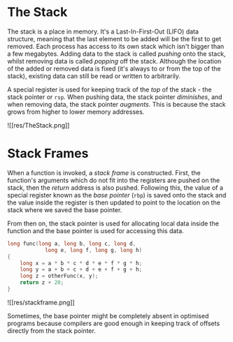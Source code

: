 # The Stack

The stack is a place in memory. It's a Last-In-First-Out (LIFO) data structure, meaning that the last element to be added will be the first to get removed. Each process has access to its own stack which isn't bigger than a few megabytes. Adding data to the stack is called *pushing* onto the stack, whilst removing data is called *popping* off the stack. Although the location of the added or removed data is fixed (it's always to or from the top of the stack), existing data can still be read or written to arbitrarily.

A special register is used for keeping track of the *top* of the stack - the stack pointer or `rsp`. When pushing data, the stack pointer *diminishes*, and when removing data, the stack pointer *augments*. This is because the stack grows from higher to lower memory addresses.

![[res/TheStack.png]]

# Stack Frames

When a function is invoked, a *stack frame* is constructed. First, the function's arguments which do not fit into the registers are pushed on the stack, then the *return* address is also pushed. Following this, the value of a special register known as the *base pointer* (`rbp`) is saved onto the stack and the value inside the register is then updated to point to the location on the stack where we saved the base pointer.

From then on, the stack pointer is used for allocating local data inside the function and the base pointer is used for accessing this data.

```cpp
long func(long a, long b, long c, long d,
            long e, long f, long g, long h)
{
    long x = a * b * c * d * e * f * g * h;
    long y = a + b + c + d + e + f + g + h;
    long z = otherFunc(x, y);
    return z + 20;
}
```

![[res/stackframe.png]]

Sometimes, the base pointer might be completely absent in optimised programs because compilers are good enough in keeping track of offsets directly from the stack pointer.